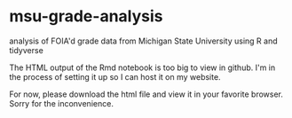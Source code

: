 # msu-grade-analysis
analysis of FOIA'd grade data from Michigan State University using R and tidyverse

The HTML output of the Rmd notebook is too big to view in github. I'm in the process of setting it up so I can host it on my website.

For now, please download the html file and view it in your favorite browser. Sorry for the inconvenience.
